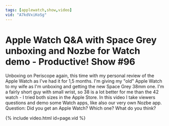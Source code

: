 ```yaml
---
tags: [applewatch,show,video]
vid: "A7kdVxiKoSg"
---
```


# Apple Watch Q&A with Space Grey unboxing and Nozbe for Watch demo - Productive! Show #96

Unboxing on Periscope again, this time with my personal review of the Apple Watch as I've had it for 1,5 months. I'm giving my "old" Apple Watch to my wife as I'm unboxing and getting the new Space Grey 38mm one. I'm a fairly short guy with small wrist, so 38 is a lot better for me than the 42 watch - I tried both sizes in the Apple Store. In this video I take viewers questions and demo some Watch apps, like also our very own Nozbe app. Question: Did you get an Apple Watch? Which one? What do you think?


{% include video.html id=page.vid %}

<!--More-->

[n]: https://michael.gratis/nozbe